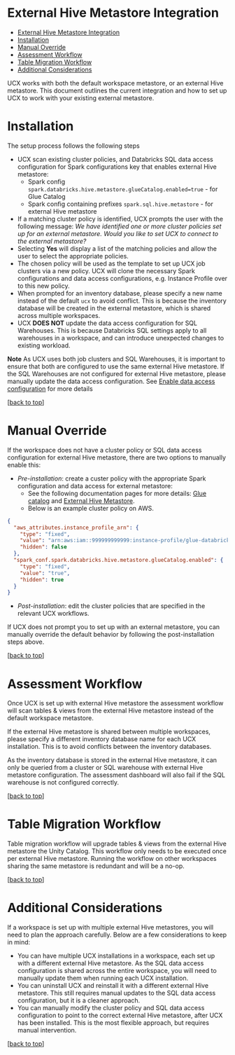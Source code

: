 External Hive Metastore Integration
===

<!-- TOC -->
* [External Hive Metastore Integration](#external-hive-metastore-integration)
* [Installation](#installation)
* [Manual Override](#manual-override)
* [Assessment Workflow](#assessment-workflow)
* [Table Migration Workflow](#table-migration-workflow)
* [Additional Considerations](#additional-considerations)
<!-- TOC -->

UCX works with both the default workspace metastore, or an external Hive metastore. This document outlines the current 
integration and how to set up UCX to work with your existing external metastore.

# Installation

The setup process follows the following steps

- UCX scan existing cluster policies, and Databricks SQL data access configuration for Spark configurations key that 
enables external Hive metastore:
  - Spark config `spark.databricks.hive.metastore.glueCatalog.enabled=true` - for Glue Catalog
  - Spark config containing prefixes `spark.sql.hive.metastore` - for external Hive metastore
- If a matching cluster policy is identified, UCX prompts the user with the following message:
  _We have identified one or more cluster policies set up for an external metastore.
  Would you like to set UCX to connect to the external metastore?_
- Selecting **Yes** will display a list of the matching policies and allow the user to select the appropriate policies.
- The chosen policy will be used as the template to set up UCX job clusters via a new policy. UCX will clone the 
necessary Spark configurations and data access configurations, e.g. Instance Profile over to this new policy.
- When prompted for an inventory database, please specify a new name instead of the default `ucx` to avoid conflict.
This is because the inventory database will be created in the external metastore, which is shared across multiple workspaces.
- UCX **DOES NOT** update the data access configuration for SQL Warehouses. This is because Databricks SQL settings apply 
to all warehouses in a workspace, and can introduce unexpected changes to existing workload.

**Note**
As UCX uses both job clusters and SQL Warehouses, it is important to ensure that both are configured to use the same 
external Hive metastore. If the SQL Warehouses are not configured for external Hive metastore, please manually update
the data access configuration. See [Enable data access configuration](https://learn.microsoft.com/en-us/azure/databricks/admin/sql/data-access-configuration) for more details

[[back to top](#external-hive-metastore-integration)]

# Manual Override

If the workspace does not have a cluster policy or SQL data access configuration for external Hive metastore, there are 
two options to manually enable this:
- *Pre-installation*: create a custer policy with the appropriate Spark configuration and data access for external metastore:
  - See the following documentation pages for more details: [Glue catalog](https://docs.databricks.com/en/archive/external-metastores/aws-glue-metastore.html) and [External Hive Metastore](https://learn.microsoft.com/en-us/azure/databricks/archive/external-metastores/external-hive-metastore).
  - Below is an example cluster policy on AWS.

```json
{
  "aws_attributes.instance_profile_arn": {
    "type": "fixed",
    "value": "arn:aws:iam::999999999999:instance-profile/glue-databricks-access",
    "hidden": false
  },
  "spark_conf.spark.databricks.hive.metastore.glueCatalog.enabled": {
    "type": "fixed",
    "value": "true",
    "hidden": true
  }
}
```
- *Post-installation*: edit the cluster policies that are specified in the relevant UCX workflows.

If UCX does not prompt you to set up with an external metastore, you can manually override the default behavior by
following the post-installation steps above.

[[back to top](#external-hive-metastore-integration)]

# Assessment Workflow

Once UCX is set up with external Hive metastore the assessment workflow will scan tables & views from the external 
Hive metastore instead of the default workspace metastore.

If the external Hive metastore is shared between multiple workspaces, please specify a different inventory
database name for each UCX installation. This is to avoid conflicts between the inventory databases.

As the inventory database is stored in the external Hive metastore, it can only be queried from a cluster or SQL warehouse 
with external Hive metastore configuration. The assessment dashboard will also fail if the SQL warehouse is not configured correctly.

[[back to top](#external-hive-metastore-integration)]

# Table Migration Workflow

Table migration workflow will upgrade tables & views from the external Hive metastore the Unity Catalog. This workflow
only needs to be executed once per external Hive metastore. Running the workflow on other workspaces sharing the same
metastore is redundant and will be a no-op.

[[back to top](#external-hive-metastore-integration)]

# Additional Considerations

If a workspace is set up with multiple external Hive metastores, you will need to plan the approach carefully. Below are 
a few considerations to keep in mind:
- You can have multiple UCX installations in a workspace, each set up with a different external Hive metastore. As the
SQL data access configuration is shared across the entire workspace, you will need to manually update them when running
each UCX installation.
- You can uninstall UCX and reinstall it with a different external Hive metastore. This still requires manual updates to
the SQL data access configuration, but it is a cleaner approach.
- You can manually modify the cluster policy and SQL data access configuration to point to the correct external Hive 
metastore, after UCX has been installed. This is the most flexible approach, but requires manual intervention.

[[back to top](#external-hive-metastore-integration)]
